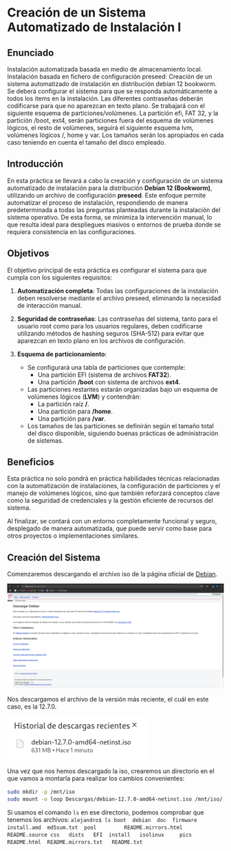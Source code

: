 # Creación de un Sistema Automatizado de Instalación I

## Enunciado
Instalación automatizada basada en medio de almacenamiento local. Instalación basada en fichero de configuración preseed:
Creación de un sistema automatizado de instalación en distribución debian 12 bookworm.
Se deberá configurar el sistema para que se responda automáticamente a todos los items en la instalación. Las diferentes contraseñas deberán codificarse para que no aparezcan en texto plano. Se trabajará con el siguiente esquema de particiones/volúmenes. La partición efi, FAT 32, y la partición /boot, ext4, serán particiones fuera del esquema de volúmenes lógicos, el resto de volúmenes, seguirá el siguiente esquema lvm, volúmenes lógicos /, home y var. Los tamaños serán los apropiados en cada caso teniendo en cuenta el tamaño del disco empleado.

## Introducción

En esta práctica se llevará a cabo la creación y configuración de un sistema automatizado de instalación para la distribución **Debian 12 (Bookworm)**, utilizando un archivo de configuración **preseed**. Este enfoque permite automatizar el proceso de instalación, respondiendo de manera predeterminada a todas las preguntas planteadas durante la instalación del sistema operativo. De esta forma, se minimiza la intervención manual, lo que resulta ideal para despliegues masivos o entornos de prueba donde se requiera consistencia en las configuraciones.

## Objetivos

El objetivo principal de esta práctica es configurar el sistema para que cumpla con los siguientes requisitos: 

1. **Automatización completa**: Todas las configuraciones de la instalación deben resolverse mediante el archivo preseed, eliminando la necesidad de interacción manual. 
   
2. **Seguridad de contraseñas**: Las contraseñas del sistema, tanto para el usuario root como para los usuarios regulares, deben codificarse utilizando métodos de hashing seguros (SHA-512) para evitar que aparezcan en texto plano en los archivos de configuración.

3. **Esquema de particionamiento**:
   - Se configurará una tabla de particiones que contemple:
     - Una partición EFI (sistema de archivos **FAT32**).
     - Una partición **/boot** con sistema de archivos **ext4**.
   - Las particiones restantes estarán organizadas bajo un esquema de volúmenes lógicos (**LVM**) y contendrán:
     - La partición raíz **/**.
     - Una partición para **/home**.
     - Una partición para **/var**.
   - Los tamaños de las particiones se definirán según el tamaño total del disco disponible, siguiendo buenas prácticas de administración de sistemas.

## Beneficios

Esta práctica no solo pondrá en práctica habilidades técnicas relacionadas con la automatización de instalaciones, la configuración de particiones y el manejo de volúmenes lógicos, sino que también reforzará conceptos clave como la seguridad de credenciales y la gestión eficiente de recursos del sistema. 

Al finalizar, se contará con un entorno completamente funcional y seguro, desplegado de manera automatizada, que puede servir como base para otros proyectos o implementaciones similares.

## Creación del Sistema

Comenzaremos descargando el archivo iso de la página oficial de [Debian](https://www.debian.org/download.es.html).

![7](img/7.png)

Nos descargamos el archivo de la versión más reciente, el cuál en este caso, es la 12.7.0.

![1](img/1.png)

Una vez que nos hemos descargado la iso, crearemos un directorio en el que vamos a montarla para realizar los cambios convenientes:

```bash
sudo mkdir -p /mnt/iso
sudo mount -o loop Descargas/debian-12.7.0-amd64-netinst.iso /mnt/iso/
```
Si usamos el comando `ls` en ese directorio, podemos comprobar que tenemos los archivos:
`alejandro$ ls
boot  debian  doc  firmware  install.amd  md5sum.txt  pool         README.mirrors.html  README.source
css   dists   EFI  install   isolinux     pics        README.html  README.mirrors.txt   README.txt`